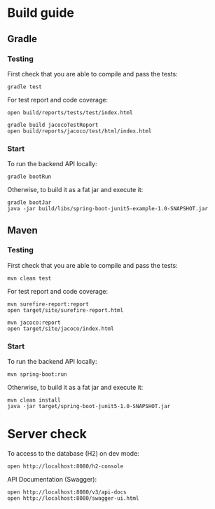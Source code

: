 # Build guide
## Gradle

### Testing
First check that you are able to compile and pass the tests:
```
gradle test
```

For test report and code coverage: 

```
open build/reports/tests/test/index.html

gradle build jacocoTestReport
open build/reports/jacoco/test/html/index.html
```

### Start

To run the backend API locally: 

```
gradle bootRun
```

Otherwise, to build it as a fat jar and execute it:

```
gradle bootJar
java -jar build/libs/spring-boot-junit5-example-1.0-SNAPSHOT.jar
```

## Maven

### Testing
First check that you are able to compile and pass the tests:
```
mvn clean test
```

For test report and code coverage: 

```
mvn surefire-report:report
open target/site/surefire-report.html

mvn jacoco:report
open target/site/jacoco/index.html
```

### Start

To run the backend API locally: 

```
mvn spring-boot:run
```

Otherwise, to build it as a fat jar and execute it:

```
mvn clean install 
java -jar target/spring-boot-junit5-1.0-SNAPSHOT.jar
```

# Server check

To access to the database (H2) on dev mode:

```
open http://localhost:8080/h2-console 
```

API Documentation (Swagger): 

```
open http://localhost:8080/v3/api-docs
open http://localhost:8080/swagger-ui.html
```
